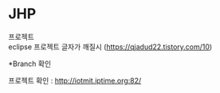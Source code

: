 JHP
=======
프로젝트<br/>
eclipse 프로젝트 글자가 깨질시 (https://qjadud22.tistory.com/10)

*Branch 확인

프로젝트 확인 : http://iotmit.iptime.org:82/

